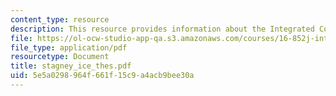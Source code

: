 ```yaml
---
content_type: resource
description: This resource provides information about the Integrated Concurrent Enterprise.
file: https://ol-ocw-studio-app-qa.s3.amazonaws.com/courses/16-852j-integrating-the-lean-enterprise-fall-2005/5e5a0298964f661f15c9a4acb9bee30a_stagney_ice_thes.pdf
file_type: application/pdf
resourcetype: Document
title: stagney_ice_thes.pdf
uid: 5e5a0298-964f-661f-15c9-a4acb9bee30a
---
```

